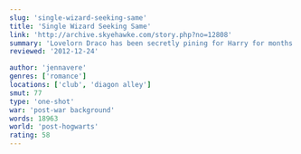 ```yaml
---
slug: 'single-wizard-seeking-same'
title: 'Single Wizard Seeking Same'
link: 'http://archive.skyehawke.com/story.php?no=12808'
summary: 'Lovelorn Draco has been secretly pining for Harry for months. He’s finally forced into action when ex-boyfriend Blaise shows up.'
reviewed: '2012-12-24'

author: 'jennavere'
genres: ['romance']
locations: ['club', 'diagon alley']
smut: 77
type: 'one-shot'
war: 'post-war background'
words: 18963
world: 'post-hogwarts'
rating: 58
---
```

